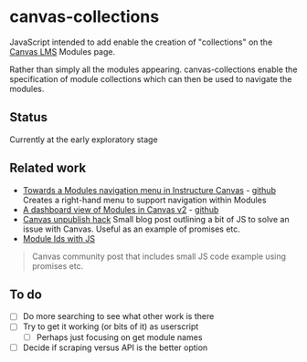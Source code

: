 # canvas-collections

JavaScript intended to add enable the creation of "collections" on the [Canvas LMS](https://www.instructure.com/en-au/canvas) Modules page.

Rather than simply all the modules appearing. canvas-collections enable the specification of module collections which can then be used to navigate the modules.

## Status

Currently at the early exploratory stage

## Related work

- [Towards a Modules navigation menu in Instructure Canvas](https://learntech.medsci.ox.ac.uk/wordpress-blog/towards-a-navigation-menu-in-instructure-canvas/) - [github](https://gist.github.com/theotherdy/7983b4d64a2f376ee140673926ca5c07#file-ou-canvas-menu-demo-js)
    Creates a right-hand menu to support navigation within Modules
- [A dashboard view of Modules in Canvas v2](https://learntech.medsci.ox.ac.uk/wordpress-blog/a-dashboard-view-of-modules-in-canvas-v2/) - [github](https://gist.github.com/theotherdy/60ced3e955813861142f60bd3ea70ff4)
- [Canvas unpublish hack](https://daveeargle.com/2019/10/25/canvas-unpublish-hack/)
    Small blog post outlining a bit of JS to solve an issue with Canvas. Useful as an example of promises etc.
- [Module Ids with JS](https://community.canvaslms.com/t5/Canvas-Question-Forum/Module-ID-s-using-javascript/td-p/224060)
> Canvas community post that includes small JS code example using promises etc.

## To do 

- [ ] Do more searching to see what other work is there
- [ ] Try to get it working (or bits of it) as userscript
    - [ ] Perhaps just focusing on get module names
- [ ] Decide if scraping versus API is the better option